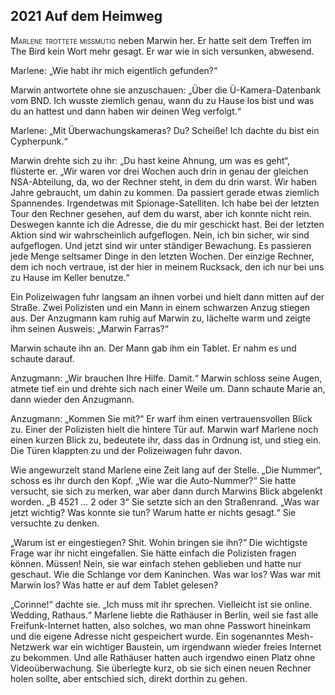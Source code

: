 ## **2021** Auf dem Heimweg

<span style="font-variant:small-caps;">Marlene trottete missmutig</span> neben Marwin her.
Er hatte seit dem Treffen im The Bird kein Wort mehr gesagt.
Er war wie in sich versunken, abwesend.

Marlene: „Wie habt ihr mich eigentlich gefunden?“

Marwin antwortete ohne sie anzuschauen: „Über die Ü-Kamera-Datenbank vom BND.
Ich wusste ziemlich genau, wann du zu Hause los bist und was du an hattest und dann haben wir deinen Weg verfolgt.“

Marlene: „Mit Überwachungskameras? Du? Scheiße! Ich dachte du bist ein Cypherpunk.“

Marwin drehte sich zu ihr: „Du hast keine Ahnung, um was es geht“, flüsterte er.
„Wir waren vor drei Wochen auch drin in genau der gleichen NSA-Abteilung, da, wo der Rechner steht, in dem du drin warst.
Wir haben Jahre gebraucht, um dahin zu kommen.
Da passiert gerade etwas ziemlich Spannendes.
Irgendetwas mit Spionage-Satelliten.
Ich habe bei der letzten Tour den Rechner gesehen, auf dem du warst, aber ich konnte nicht rein.
Deswegen kannte ich die Adresse, die du mir geschickt hast.
Bei der letzten Aktion sind wir wahrscheinlich aufgeflogen.
Nein, ich bin sicher, wir sind aufgeflogen.
Und jetzt sind wir unter ständiger Bewachung.
Es passieren jede Menge seltsamer Dinge in den letzten Wochen.
Der einzige Rechner, dem ich noch vertraue, ist der hier in meinem Rucksack, den ich nur bei uns zu Hause im Keller benutze.“

Ein Polizeiwagen fuhr langsam an ihnen vorbei und hielt dann mitten auf der Straße.
Zwei Polizisten und ein Mann in einem schwarzen Anzug stiegen aus.
Der Anzugmann kam ruhig auf Marwin zu, lächelte warm und zeigte ihm seinen Ausweis: „Marwin Farras?“

Marwin schaute ihn an.
Der Mann gab ihm ein Tablet.
Er nahm es und schaute darauf.

Anzugmann: „Wir brauchen Ihre Hilfe.
Damit.“ Marwin schloss seine Augen, atmete tief ein und drehte sich nach einer Weile um. Dann schaute Marie an, dann wieder den Anzugmann.

Anzugmann: „Kommen Sie mit?“ Er warf ihm einen vertrauensvollen Blick zu.
Einer der Polizisten hielt die hintere Tür auf.
Marwin warf Marlene noch einen kurzen Blick zu, bedeutete ihr, dass das in Ordnung ist, und stieg ein.
Die Türen klappten zu und der Polizeiwagen fuhr davon.

Wie angewurzelt stand Marlene eine Zeit lang auf der Stelle.
„Die Nummer“, schoss es ihr durch den Kopf.
„Wie war die Auto-Nummer?“ Sie hatte versucht, sie sich zu merken, war aber dann durch Marwins Blick abgelenkt worden.
„B 4521 … 2 oder 3“ Sie setzte sich an den Straßenrand.
„Was war jetzt wichtig? Was konnte sie tun? Warum hatte er nichts gesagt.“ Sie versuchte zu denken.

„Warum ist er eingestiegen? Shit. Wohin bringen sie ihn?“ Die wichtigste Frage war ihr nicht eingefallen.
Sie hätte einfach die Polizisten fragen können.
Müssen! Nein, sie war einfach stehen geblieben und hatte nur geschaut.
Wie die Schlange vor dem Kaninchen.
Was war los? Was war mit Marwin los? Was hatte er auf dem Tablet gelesen?

„Corinne!“ dachte sie.
„Ich muss mit ihr sprechen.
Vielleicht ist sie online.
Wedding, Rathaus.“ Marlene liebte die Rathäuser in Berlin, weil sie fast alle Freifunk-Internet hatten, also solches, wo man ohne Passwort hineinkam und die eigene Adresse nicht gespeichert wurde.
Ein sogenanntes Mesh-Netzwerk war ein wichtiger Baustein, um irgendwann wieder freies Internet zu bekommen.
Und alle Rathäuser hatten auch irgendwo einen Platz ohne Videoüberwachung.
Sie überlegte kurz, ob sie sich einen neuen Rechner holen sollte, aber entschied sich, direkt dorthin zu gehen.

